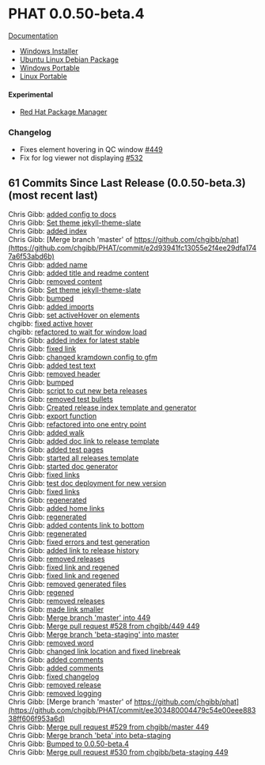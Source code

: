 # PHAT 0.0.50-beta.4
[Documentation](https://chgibb.github.io/PHATDocs/docs/releases/0.0.50-beta.4/home)
* [Windows Installer](https://github.com/chgibb/PHAT/releases/download/0.0.50-beta.4/phat-win32-x64-setup.exe)  
* [Ubuntu Linux Debian Package](https://github.com/chgibb/PHAT/releases/download/0.0.50-beta.4/phat_0.0.50.beta.4_amd64.deb)  
* [Windows Portable](https://github.com/chgibb/PHAT/releases/download/0.0.50-beta.4/phat-win32-x64-portable.zip)  
* [Linux Portable](https://github.com/chgibb/PHAT/releases/download/0.0.50-beta.4/phat-linux-x64-portable.tar.gz)
#### Experimental
* [Red Hat Package Manager](https://github.com/chgibb/PHAT/releases/download/0.0.50-beta.4/phat-0.0.50-beta.4.x86_64.rpm)

### Changelog
* Fixes element hovering in QC window [#449](https://github.com/chgibb/PHAT/issues/449)
* Fix for log viewer not displaying [#532](https://github.com/chgibb/PHAT/issues/532) 
  
## 61 Commits Since Last Release (0.0.50-beta.3) (most recent last)  
Chris Gibb: [added config to docs](https://github.com/chgibb/PHAT/commit/cbac098e988df64a9e842ce1dc4ef3298041e51d)  
Chris Gibb: [Set theme jekyll-theme-slate](https://github.com/chgibb/PHAT/commit/3c749cfa3519bf8d8afd2e869755ec68a90961b0)  
Chris Gibb: [added index](https://github.com/chgibb/PHAT/commit/d6d60c5aa10e4baee87f762793f846aa0ce0a13c)  
Chris Gibb: [Merge branch 'master' of https://github.com/chgibb/phat](https://github.com/chgibb/PHAT/commit/e2d93941fc13055e2f4ee29dfa1747a6f53abd6b)  
Chris Gibb: [added name](https://github.com/chgibb/PHAT/commit/20e83950d2ca40d9d043a1430f77dcb2ecf33a2f)  
Chris Gibb: [added title and readme content](https://github.com/chgibb/PHAT/commit/e20850faa4a24d1cf2391e001b43ab2490c49217)  
Chris Gibb: [removed content](https://github.com/chgibb/PHAT/commit/10dfa386460ad89a255aae56a519c344af492c09)  
Chris Gibb: [Set theme jekyll-theme-slate](https://github.com/chgibb/PHAT/commit/21222241bd57e1e88391fb6fa0b6a45cd6e5d630)  
Chris Gibb: [bumped](https://github.com/chgibb/PHAT/commit/cb19509a37620eb09f2e823604547e3e806823e8)  
Chris Gibb: [added imports](https://github.com/chgibb/PHAT/commit/648bc1f20559614f0503f85970258efe082e4f5c)  
Chris Gibb: [set activeHover on elements](https://github.com/chgibb/PHAT/commit/67df47d8359b667c04f4d32d1d541bef52969130)  
chgibb: [fixed active hover](https://github.com/chgibb/PHAT/commit/83f9586c64e559278d464797370acd60ff43a14d)  
chgibb: [refactored to wait for window load](https://github.com/chgibb/PHAT/commit/442c98b51d651a05b60bfc40880603c871ec0c6b)  
Chris Gibb: [added index for latest stable](https://github.com/chgibb/PHAT/commit/79a4a07cfe6797bd1ddb849cf53bce18fc55f1a1)  
Chris Gibb: [fixed link](https://github.com/chgibb/PHAT/commit/7b3fb490f0befc773bf7543c685303899d478f63)  
Chris Gibb: [changed kramdown config to gfm](https://github.com/chgibb/PHAT/commit/f206b5ef62e988580cb52b874504a86d38cb8f4c)  
Chris Gibb: [added test text](https://github.com/chgibb/PHAT/commit/eb038d7f05ba73ecf437b76a25572b471b4e846a)  
Chris Gibb: [removed header](https://github.com/chgibb/PHAT/commit/5d0ab123e3ae13d6cc48eff3028ec5b1d24d8ba2)  
Chris Gibb: [bumped](https://github.com/chgibb/PHAT/commit/9728dd75d96115d1bca8afcc236a62c78e31f5d6)  
Chris Gibb: [script to cut new beta releases](https://github.com/chgibb/PHAT/commit/7270368806300928f7e544bbb24469bfb501ed5d)  
Chris Gibb: [removed test bullets](https://github.com/chgibb/PHAT/commit/518252b0c5d238df6d463aa4741df728621d0c2e)  
Chris Gibb: [Created release index template and generator](https://github.com/chgibb/PHAT/commit/da9352a9a042498ee577096733584a1665a7d634)  
Chris Gibb: [export function](https://github.com/chgibb/PHAT/commit/81138ff1f314845a929126a972618276486e0d2e)  
Chris Gibb: [refactored into one entry point](https://github.com/chgibb/PHAT/commit/0433a13b0aaa8af1b6a45ee12d06c2ea7bdaeefe)  
Chris Gibb: [added walk](https://github.com/chgibb/PHAT/commit/3659f6912d510c6decd29630db91a0dcdcbd1f09)  
Chris Gibb: [added doc link to release template](https://github.com/chgibb/PHAT/commit/ed7cd45623739bafde648a15c734b56abf38bc1c)  
Chris Gibb: [added test pages](https://github.com/chgibb/PHAT/commit/f69499e3d5037ba7590d2b6a989d9658fbb9beb1)  
Chris Gibb: [started all releases template](https://github.com/chgibb/PHAT/commit/4e0ea8a323fbc62a3af64bd6e0e3a99d865f93a2)  
Chris Gibb: [started doc generator](https://github.com/chgibb/PHAT/commit/6ef9cdfc5e90e31b29daed96a9b1690852e52844)  
Chris Gibb: [fixed links](https://github.com/chgibb/PHAT/commit/1a406726965382c54968761d039b404dc44ba106)  
Chris Gibb: [test doc deployment for new version](https://github.com/chgibb/PHAT/commit/fcaa2c262cf01f3f10f7384b7b2e0052449ad43b)  
Chris Gibb: [fixed links](https://github.com/chgibb/PHAT/commit/fd95051a93476a648ee5e0446936343ba7f37811)  
Chris Gibb: [regenerated](https://github.com/chgibb/PHAT/commit/586f136b2add33058bfcfba7d5f0cfc64ec5eba0)  
Chris Gibb: [added home links](https://github.com/chgibb/PHAT/commit/9d37300efa955ed9f5fcd218b26742c803a5b197)  
Chris Gibb: [regenerated](https://github.com/chgibb/PHAT/commit/0cc6d5becb7e54516542f2f96f7b8a0bd9bc90c4)  
Chris Gibb: [added contents link to bottom](https://github.com/chgibb/PHAT/commit/2e447d8e4916160862d9d5c88ecd9ed7d8a5b1d1)  
Chris Gibb: [regenerated](https://github.com/chgibb/PHAT/commit/c38bfa5fb638553d17aaeb6f3cc80d89944961aa)  
Chris Gibb: [fixed errors and test generation](https://github.com/chgibb/PHAT/commit/70f60ad4ea96fada08f52fd033744250d3d79c73)  
Chris Gibb: [added link to release history](https://github.com/chgibb/PHAT/commit/70924b4a5e3eb7ec77849e2cf6618317c0a0bb5a)  
Chris Gibb: [removed releases](https://github.com/chgibb/PHAT/commit/c8d6e7d959a1f5204f4a5d7486046bf58001bfc0)  
Chris Gibb: [fixed link and regened](https://github.com/chgibb/PHAT/commit/eb1c548fe8a335ba47ecf75dadd253324fe621a2)  
Chris Gibb: [fixed link and regened](https://github.com/chgibb/PHAT/commit/94f3cea05d1c974050902232340380dc4cedb52e)  
Chris Gibb: [removed generated files](https://github.com/chgibb/PHAT/commit/ee2ea48dd390d6ff5ceab4dc17cb4f75a3b9c803)  
Chris Gibb: [regened](https://github.com/chgibb/PHAT/commit/0a558c4586100cb533df62b1737f1b742cd6bded)  
Chris Gibb: [removed releases](https://github.com/chgibb/PHAT/commit/a7f25bd8e3507fa7cf0f2a4f20bf8d14a9529d57)  
Chris Gibb: [made link smaller](https://github.com/chgibb/PHAT/commit/fd00096d36ce3aae36e3cc53c2d1e3d20524485d)  
Chris Gibb: [Merge branch 'master' into 449](https://github.com/chgibb/PHAT/commit/0c1bc053058821bcad68ac07bbfe1d357c0dc6e7)  
Chris Gibb: [Merge pull request #528 from chgibb/449  449](https://github.com/chgibb/PHAT/commit/b75695f499efb44cf1717d04d6916ce67dfbfaf8)  
Chris Gibb: [Merge branch 'beta-staging' into master](https://github.com/chgibb/PHAT/commit/d76a860c743149f22192376a6cd7f97c43ea8197)  
Chris Gibb: [removed word](https://github.com/chgibb/PHAT/commit/972616847dd0b9ffb4449038961531e989e0e6aa)  
Chris Gibb: [changed link location and fixed linebreak](https://github.com/chgibb/PHAT/commit/8dffbf7d699d829719db33874622d02ba2d03466)  
Chris Gibb: [added comments](https://github.com/chgibb/PHAT/commit/fc7b1193c99fb594ee07f257e90fb18f80a402b4)  
Chris Gibb: [added comments](https://github.com/chgibb/PHAT/commit/dbfec254e258bc44f5fbbd5356e9b21a038a1d80)  
Chris Gibb: [fixed changelog](https://github.com/chgibb/PHAT/commit/3c5be2e97320a7722c52832b7a3554db7bdef9a3)  
Chris Gibb: [removed release](https://github.com/chgibb/PHAT/commit/dbd6201ae22720e67b7908eb073d88c148e34f34)  
Chris Gibb: [removed logging](https://github.com/chgibb/PHAT/commit/bf6993ef4b41f55beecd7d7d0c10bbbab936a8e9)  
Chris Gibb: [Merge branch 'master' of https://github.com/chgibb/phat](https://github.com/chgibb/PHAT/commit/ee303480004479c54e00eee88338ff606f953a6d)  
Chris Gibb: [Merge pull request #529 from chgibb/master  449](https://github.com/chgibb/PHAT/commit/7fa828e06a7d72a4542b21e6588a13fd8402ef2b)  
Chris Gibb: [Merge branch 'beta' into beta-staging](https://github.com/chgibb/PHAT/commit/4ada239da3bb935ba24e528831265b8bc1fa3e69)  
Chris Gibb: [Bumped to 0.0.50-beta.4](https://github.com/chgibb/PHAT/commit/203c397df2ef3ec261f2362e3130e2df75fe8ff7)  
Chris Gibb: [Merge pull request #530 from chgibb/beta-staging  449](https://github.com/chgibb/PHAT/commit/b86fda262dda68db3cfa6b7c54e13777c9b6f60a)  

